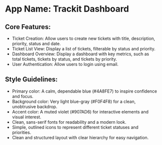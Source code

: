 # **App Name**: Trackit Dashboard

## Core Features:

- Ticket Creation: Allow users to create new tickets with title, description, priority, status and date.
- Ticket List View: Display a list of tickets, filterable by status and priority.
- Dashboard Overview: Display a dashboard with key metrics, such as total tickets, tickets by status, and tickets by priority.
- User Authentication: Allow users to login using email.

## Style Guidelines:

- Primary color: A calm, dependable blue (#4A8FE7) to inspire confidence and focus.
- Background color: Very light blue-gray (#F0F4F8) for a clean, unobtrusive backdrop.
- Accent color: A muted violet (#907AD6) for interactive elements and visual interest.
- Clean, sans-serif fonts for readability and a modern look.
- Simple, outlined icons to represent different ticket statuses and priorities.
- Clean and structured layout with clear hierarchy for easy navigation.